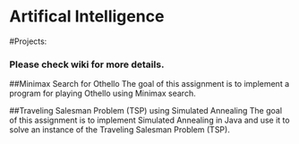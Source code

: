 # Artifical Intelligence
#Projects:
### Please check wiki for more details.

##Minimax Search for Othello 
The goal of this assignment is to implement a program for playing Othello using Minimax search.


##Traveling Salesman Problem (TSP) using Simulated Annealing
The goal of this assignment is to implement Simulated Annealing in Java and use it to solve an instance of the Traveling Salesman Problem (TSP).
